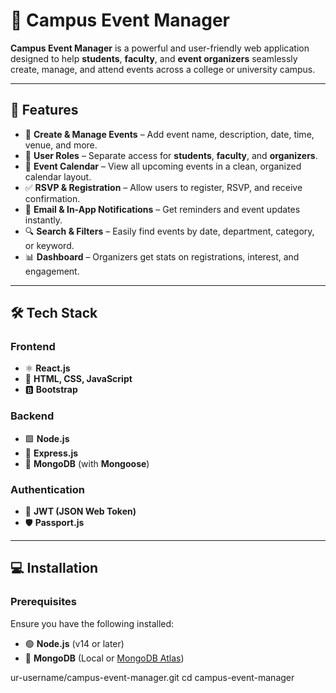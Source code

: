 # 🎉 **Campus Event Manager**

**Campus Event Manager** is a powerful and user-friendly web application designed to help **students**, **faculty**, and **event organizers** seamlessly create, manage, and attend events across a college or university campus.

---

## 🚀 **Features**

- 📝 **Create & Manage Events** – Add event name, description, date, time, venue, and more.
- 👥 **User Roles** – Separate access for **students**, **faculty**, and **organizers**.
- 📆 **Event Calendar** – View all upcoming events in a clean, organized calendar layout.
- ✅ **RSVP & Registration** – Allow users to register, RSVP, and receive confirmation.
- 🔔 **Email & In-App Notifications** – Get reminders and event updates instantly.
- 🔍 **Search & Filters** – Easily find events by date, department, category, or keyword.
- 📊 **Dashboard** – Organizers get stats on registrations, interest, and engagement.

---

## 🛠️ **Tech Stack**

### **Frontend**
- ⚛️ **React.js**
- 🎨 **HTML, CSS, JavaScript**
- 🅱️ **Bootstrap**

### **Backend**
- 🟩 **Node.js**
- 🚂 **Express.js**
- 🍃 **MongoDB** (with **Mongoose**)

### **Authentication**
- 🔐 **JWT (JSON Web Token)**
- 🛡️ **Passport.js**

---

## 💻 **Installation**

### **Prerequisites**
Ensure you have the following installed:

- 🟢 **Node.js** (v14 or later)
- 🍃 **MongoDB** (Local or [MongoDB Atlas](https://www.mongodb.com/cloud/atlas))

ur-username/campus-event-manager.git
   cd campus-event-manager

